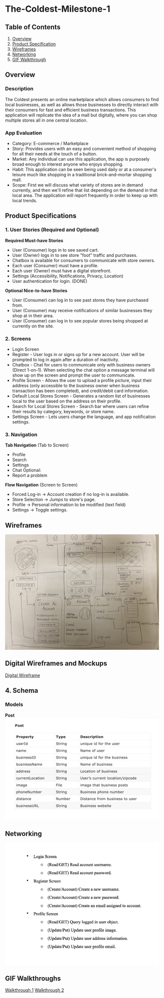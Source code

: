 # The-Coldest-Milestone-1
## Table of Contents

1. [Overview](https://github.com/The-Coldest-rn/The-Coldest-Milestone-1/tree/main#overview)
2. [Product Specification](https://github.com/The-Coldest-rn/The-Coldest-Milestone-1/tree/main#product-specifications)
3. [Wireframes](https://github.com/The-Coldest-rn/The-Coldest-Milestone-1/blob/main/README.md#wireframes)
4. [Networking](https://github.com/The-Coldest-rn/The-Coldest-Milestone-1/blob/main/README.md#networking)
5. [GIF Walkthrough](https://github.com/The-Coldest-rn/The-Coldest-Milestone-1/blob/main/README.md#gif-walkthroughs)

## Overview
### Description
The Coldest presents an online marketplace which allows consumers to find local businesses, as well as allows those businesses to directly interact with their consumers for fast and efficient business transactions. This application will replicate the idea of a mall but digitally, where you can shop multiple stores all in one central location.

### App Evaluation 
- Category: E-commerce / Marketplace
- Story: Provides users with an easy and convenient method of shopping for all their needs at the touch of a button.
- Market: Any individual can use this application, the app is purposely broad enough to interest anyone who enjoys shopping.
- Habit: This application can be seen being used daily or at a consumer's leisure much like shopping in a traditional brick-and-mortar shopping mall.
- Scope: First we will discuss what variety of stores are in demand currently, and then we'll refine that list depending on the demand in that local area. The application will report frequently in order to keep up with local trends. 

## Product Specifications
### 1. User Stories (Required and Optional)
**Required Must-have Stories** 
- User (Consumer) logs in to see saved cart.
- User (Owner) logs in to see store "foot" traffic and purchases.
- Chatbox is available for consumers to communicate with store owners.
- Each user (Consumer) must have a profile.
- Each user (Owner) must have a digital storefront.
- Settings (Accessibility, Notifications, Privacy, Location)
- User authentication for login. (DONE)

**Optional Nice-to-have Stories**
- User (Consumer) can log in to see past stores they have purchased from.
- User (Consumer) may receive notifications of similar businesses they shop at in their area.
- User (Consumer) can log in to see popular stores being shopped at currently on the site.

### 2. Screens
- Login Screen
- Register - User logs in or signs up for a new account. User will be prompted to log in again after a duration of inactivity.
- Chatbox - Chat for users to communicate only with business owners (Direct 1-on-1). When selecting the chat option a message terminal will show up on the screen and prompt the user to communicate.
- Profile Screen - Allows the user to upload a profile picture, input their address (only accessible to the business owner when business transaction has been completed), and credit/debit card information.
- Default Local Stores Screen - Generates a random list of businesses local to the user based on the address on their profile.
- Search for Local Stores Screen - Search bar where users can refine their results by category, keywords, or store name.
- Settings Screen - Lets users change the language, and app notification settings.

### 3. Navigation
**Tab Navigation** (Tab to Screen)
- Profile
- Search
- Settings
- Chat
Optional:
- Report a problem

**Flow Navigation** (Screen to Screen)
- Forced Log-in -> Account creation if no log-in is available.
- Store Selection -> Jumps to store's page.
- Profile -> Personal information to be modified (text field)
- Settings -> Toggle settings.

## Wireframes
![Picture of Handwritten Wireframe](IMG_0827.jpg)

## Digital Wireframes and Mockups
[Digital Wireframe](https://www.figma.com/file/IA5I96hQKE0vEcNrf4wRcu/The-Coldest-Market-WireFrame-(Copy)?type=whiteboard&node-id=0-1)

## 4. Schema

### Models

**Post**
![Schema](SchemaModel.png)

## Networking
![Picture of network](Milestone_network.png)


## GIF Walkthroughs
[Walkthrough 1](The_Coldest_Market_.gif)
[Walkthrough 2](The_Coldest_Market_1.gif)
